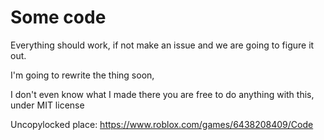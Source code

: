 # Some code

Everything should work, if not make an issue and we are going to figure it out.

I'm going to rewrite the thing soon,



I don't even know what I made there 
you are free to do anything with this, under MIT license

Uncopylocked place: https://www.roblox.com/games/6438208409/Code 

